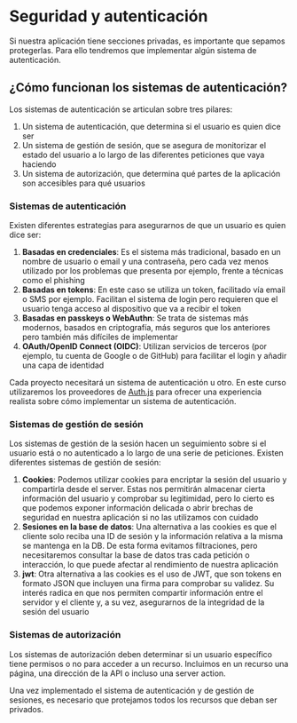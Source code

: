# Seguridad y autenticación

Si nuestra aplicación tiene secciones privadas, es importante que sepamos protegerlas. Para ello tendremos que implementar algún sistema de autenticación.

## ¿Cómo funcionan los sistemas de autenticación?

Los sistemas de autenticación se articulan sobre tres pilares:

1. Un sistema de autenticación, que determina si el usuario es quien dice ser
1. Un sistema de gestión de sesión, que se asegura de monitorizar el estado del usuario a lo largo de las diferentes peticiones que vaya haciendo
1. Un sistema de autorización, que determina qué partes de la aplicación son accesibles para qué usuarios

### Sistemas de autenticación

Existen diferentes estrategias para asegurarnos de que un usuario es quien dice ser:

1. **Basadas en credenciales**: Es el sistema más tradicional, basado en un nombre de usuario o email y una contraseña, pero cada vez menos utilizado por los problemas que presenta por ejemplo, frente a técnicas como el phishing
1. **Basadas en tokens**: En este caso se utiliza un token, facilitado vía email o SMS por ejemplo. Facilitan el sistema de login pero requieren que el usuario tenga acceso al dispositivo que va a recibir el token
1. **Basadas en passkeys o WebAuthn**: Se trata de sistemas más modernos, basados en criptografía, más seguros que los anteriores pero también más difíciles de implementar
1. **OAuth/OpenID Connect (OIDC)**: Utilizan servicios de terceros (por ejemplo, tu cuenta de Google o de GitHub) para facilitar el login y añadir una capa de identidad

Cada proyecto necesitará un sistema de autenticación u otro. En este curso utilizaremos los proveedores de [Auth.js](https://authjs.dev/) para ofrecer una experiencia realista sobre cómo implementar un sistema de autenticación.

### Sistemas de gestión de sesión

Los sistemas de gestión de la sesión hacen un seguimiento sobre si el usuario está o no autenticado a lo largo de una serie de peticiones. Existen diferentes sistemas de gestión de sesión:

1. **Cookies**: Podemos utilizar cookies para encriptar la sesión del usuario y compartirla desde el server. Estas nos permitirán almacenar cierta información del usuario y comprobar su legitimidad, pero lo cierto es que podemos exponer información delicada o abrir brechas de seguridad en nuestra aplicación si no las utilizamos con cuidado
1. **Sesiones en la base de datos**: Una alternativa a las cookies es que el cliente solo reciba una ID de sesión y la información relativa a la misma se mantenga en la DB. De esta forma evitamos filtraciones, pero necesitaremos consultar la base de datos tras cada petición o interacción, lo que puede afectar al rendimiento de nuestra aplicación
1. **jwt**: Otra alternativa a las cookies es el uso de JWT, que son tokens en formato JSON que incluyen una firma para comprobar su validez. Su interés radica en que nos permiten compartir información entre el servidor y el cliente y, a su vez, asegurarnos de la integridad de la sesión del usuario

### Sistemas de autorización

Los sistemas de autorización deben determinar si un usuario específico tiene permisos o no para acceder a un recurso. Incluimos en un recurso una página, una dirección de la API o incluso una server action.

Una vez implementado el sistema de autenticación y de gestión de sesiones, es necesario que protejamos todos los recursos que deban ser privados.
